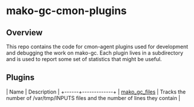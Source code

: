 # mako-gc-cmon-plugins

## Overview

This repo contains the code for cmon-agent plugins used for development and
debugging the work on mako-gc. Each plugin lives in a subdirectory and is used
to report some set of statistics that might be useful.

## Plugins

| Name | Description |
+------+-------------+
| [mako_gc_files](./mako_gc_files) | Tracks the number of /var/tmp/INPUTS files and the number of lines they contain |
